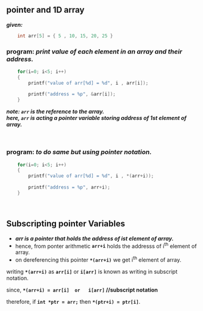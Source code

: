 ## pointer and 1D array
***given:***
```C
	int arr[5] = { 5 , 10, 15, 20, 25 }
```


### program: <em>print value of each element in an array and their address.</em>
```C
	for(i=0; i<5; i++)
	{
		printf("value of arr[%d] = %d", i , arr[i]);
		
		printf("address = %p", &arr[i]);
	}
```

***note: ``arr`` is the reference to the array.
<br/>here, ``arr`` is acting a pointer variable storing address of 1st element of array.***

<br/>

### program: <em>to do same but using pointer notation.</em>
```C
	for(i=0; i<5; i++)
	{
		printf("value of arr[%d] = %d", i , *(arr+i));
		
		printf("address = %p", arr+i);
	}
```

<br/>

## Subscripting pointer Variables
- ***arr is a pointer that holds the address of ist element of array.***
- hence, from ponter arithmetic **``arr+i``** holds the addresss of i<sup>th</sup> element of array.
- on dereferencing this pointer **``*(arr+i)``** we get i<sup>th</sup> element of array.

writing **``*(arr+i)``** as **``arr[i]``** or **``i[arr]``** is known as writing in subscript notation.

since, <b>```*(arr+i) = arr[i]  or   i[arr]```	//subscript notation</b>

therefore, if <b>```int *ptr = arr;```</b> then <b>```*(ptr+i) = ptr[i]```</b>.
	
<br/>




